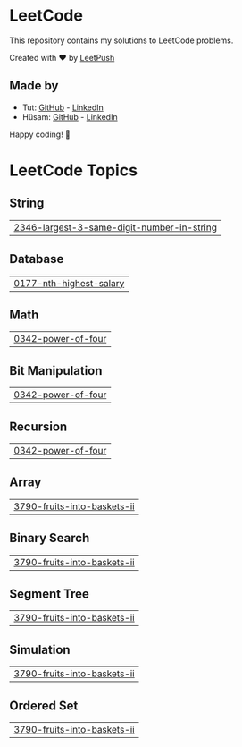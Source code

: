 # LeetCode

This repository contains my solutions to LeetCode problems.

Created with :heart: by [LeetPush](https://github.com/husamahmud/LeetPush)

 ## Made by 
 - Tut: [GitHub](https://github.com/TutTrue) - [LinkedIn](https://www.linkedin.com/in/mahmoud-hamdy-8b6825245/)
 - Hüsam: [GitHub](https://github.com/husamahmud) - [LinkedIn](https://www.linkedin.com/in/husamahmud/)

 Happy coding! 🚀


<!---LeetCode Topics Start-->
# LeetCode Topics
## String
|  |
| ------- |
| [2346-largest-3-same-digit-number-in-string](https://github.com/Hesham-Elwakeel/LeetCode-Solution/tree/master/2346-largest-3-same-digit-number-in-string) |
## Database
|  |
| ------- |
| [0177-nth-highest-salary](https://github.com/Hesham-Elwakeel/LeetCode-Solution/tree/master/0177-nth-highest-salary) |
## Math
|  |
| ------- |
| [0342-power-of-four](https://github.com/Hesham-Elwakeel/LeetCode-Solution/tree/master/0342-power-of-four) |
## Bit Manipulation
|  |
| ------- |
| [0342-power-of-four](https://github.com/Hesham-Elwakeel/LeetCode-Solution/tree/master/0342-power-of-four) |
## Recursion
|  |
| ------- |
| [0342-power-of-four](https://github.com/Hesham-Elwakeel/LeetCode-Solution/tree/master/0342-power-of-four) |
## Array
|  |
| ------- |
| [3790-fruits-into-baskets-ii](https://github.com/Hesham-Elwakeel/LeetCode-Solution/tree/master/3790-fruits-into-baskets-ii) |
## Binary Search
|  |
| ------- |
| [3790-fruits-into-baskets-ii](https://github.com/Hesham-Elwakeel/LeetCode-Solution/tree/master/3790-fruits-into-baskets-ii) |
## Segment Tree
|  |
| ------- |
| [3790-fruits-into-baskets-ii](https://github.com/Hesham-Elwakeel/LeetCode-Solution/tree/master/3790-fruits-into-baskets-ii) |
## Simulation
|  |
| ------- |
| [3790-fruits-into-baskets-ii](https://github.com/Hesham-Elwakeel/LeetCode-Solution/tree/master/3790-fruits-into-baskets-ii) |
## Ordered Set
|  |
| ------- |
| [3790-fruits-into-baskets-ii](https://github.com/Hesham-Elwakeel/LeetCode-Solution/tree/master/3790-fruits-into-baskets-ii) |
<!---LeetCode Topics End-->